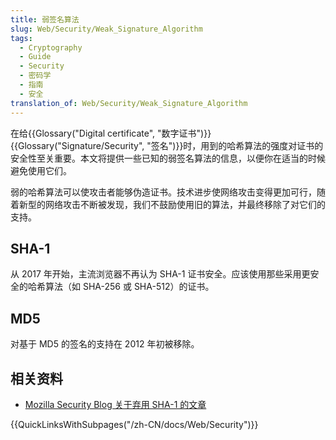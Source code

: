 ```yaml
---
title: 弱签名算法
slug: Web/Security/Weak_Signature_Algorithm
tags:
  - Cryptography
  - Guide
  - Security
  - 密码学
  - 指南
  - 安全
translation_of: Web/Security/Weak_Signature_Algorithm
---
```

在给{{Glossary("Digital certificate", "数字证书")}}{{Glossary("Signature/Security", "签名")}}时，用到的哈希算法的强度对证书的安全性至关重要。本文将提供一些已知的弱签名算法的信息，以便你在适当的时候避免使用它们。

弱的哈希算法可以使攻击者能够伪造证书。技术进步使网络攻击变得更加可行，随着新型的网络攻击不断被发现，我们不鼓励使用旧的算法，并最终移除了对它们的支持。

## SHA-1

从 2017 年开始，主流浏览器不再认为 SHA-1 证书安全。应该使用那些采用更安全的哈希算法（如 SHA-256 或 SHA-512）的证书。

## MD5

对基于 MD5 的签名的支持在 2012 年初被移除。

## 相关资料

- [Mozilla Security Blog 关于弃用 SHA-1 的文章](https://blog.mozilla.org/security/2014/09/23/phasing-out-certificates-with-sha-1-based-signature-algorithms/)

{{QuickLinksWithSubpages("/zh-CN/docs/Web/Security")}}
